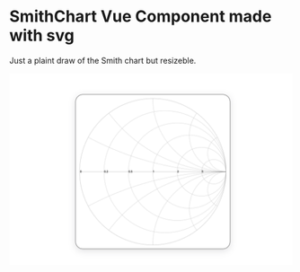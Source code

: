 # SmithChart Vue Component made with svg

Just a plaint draw of the Smith chart but resizeble.


![smith chart](./screenshots/smithchart.png) 
